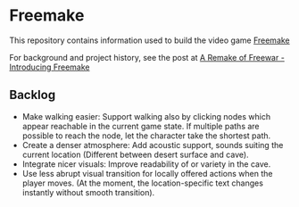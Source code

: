 # Freemake

This repository contains information used to build the video game [Freemake](https://gamelab-zone.itch.io/freemake)

For background and project history, see the post at [A Remake of Freewar - Introducing Freemake](https://forum.distilled.games/t/a-remake-of-freewar-introducing-freemake/120)

## Backlog

+ Make walking easier: Support walking also by clicking nodes which appear reachable in the current game state. If multiple paths are possible to reach the node, let the character take the shortest path.
+ Create a denser atmosphere: Add acoustic support, sounds suiting the current location (Different between desert surface and cave).
+ Integrate nicer visuals: Improve readability of or variety in the cave.
+ Use less abrupt visual transition for locally offered actions when the player moves. (At the moment, the location-specific text changes instantly without smooth transition).
